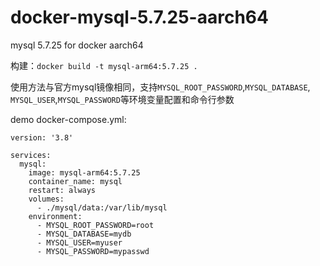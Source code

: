 # docker-mysql-5.7.25-aarch64
mysql 5.7.25 for docker aarch64


构建：`docker build -t mysql-arm64:5.7.25 .`


使用方法与官方mysql镜像相同，支持`MYSQL_ROOT_PASSWORD`,`MYSQL_DATABASE`, `MYSQL_USER`,`MYSQL_PASSWORD`等环境变量配置和命令行参数


demo docker-compose.yml:
```
version: '3.8'

services:
  mysql:
    image: mysql-arm64:5.7.25
    container_name: mysql
    restart: always
    volumes:
      - ./mysql/data:/var/lib/mysql
    environment:
      - MYSQL_ROOT_PASSWORD=root
      - MYSQL_DATABASE=mydb
      - MYSQL_USER=myuser
      - MYSQL_PASSWORD=mypasswd
```
